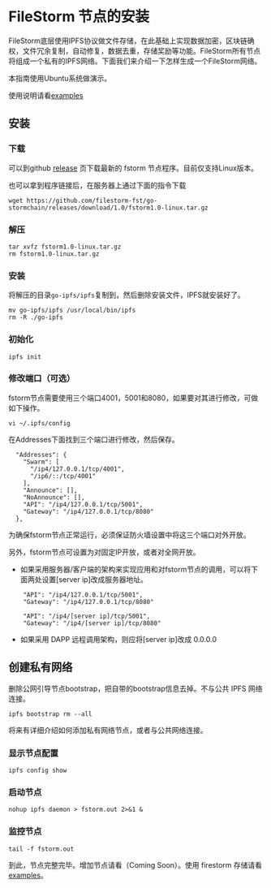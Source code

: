 # FileStorm 节点的安装

FileStorm底层使用IPFS协议做文件存储，在此基础上实现数据加密，区块链确权，文件冗余复制，自动修复，数据去重，存储奖励等功能。FileStorm所有节点将组成一个私有的IPFS网络。下面我们来介绍一下怎样生成一个FileStorm网络。

本指南使用Ubuntu系统做演示。

使用说明请看[examples](./examples/README.md)

## 安装

### 下载

可以到github [release](https://github.com/filestorm-fst/go-stormchain/releases/) 页下载最新的 fstorm 节点程序。目前仅支持Linux版本。

也可以拿到程序链接后，在服务器上通过下面的指令下载

``````
wget https://github.com/filestorm-fst/go-stormchain/releases/download/1.0/fstorm1.0-linux.tar.gz
``````

### 解压

``````
tar xvfz fstorm1.0-linux.tar.gz
rm fstorm1.0-linux.tar.gz
``````

### 安装

将解压的目录`go-ipfs/ipfs`复制到，然后删除安装文件，IPFS就安装好了。

```
mv go-ipfs/ipfs /usr/local/bin/ipfs
rm -R ./go-ipfs
```

### 初始化

```
ipfs init
```

### 修改端口（可选）

fstorm节点需要使用三个端口4001，5001和8080，如果要对其进行修改，可做如下操作。
```
vi ~/.ipfs/config
```
在Addresses下面找到三个端口进行修改，然后保存。
```
  "Addresses": {
    "Swarm": [
      "/ip4/127.0.0.1/tcp/4001",
      "/ip6/::/tcp/4001"
    ],
    "Announce": [],
    "NoAnnounce": [],
    "API": "/ip4/127.0.0.1/tcp/5001",
    "Gateway": "/ip4/127.0.0.1/tcp/8080"
  },
```

为确保fstorm节点正常运行，必须保证防火墙设置中将这三个端口对外开放。

另外，fstorm节点可设置为对固定IP开放，或者对全网开放。

* 如果采用服务器/客户端的架构来实现应用和对fstorm节点的调用，可以将下面两处设置[server ip]改成服务器地址。
```
    "API": "/ip4/127.0.0.1/tcp/5001",
    "Gateway": "/ip4/127.0.0.1/tcp/8080"
```
```    
    "API": "/ip4/[server ip]/tcp/5001",
    "Gateway": "/ip4/[server ip]/tcp/8080"    
```
* 如果采用 DAPP 远程调用架构，则应将[server ip]改成 0.0.0.0

## 创建私有网络

删除公网引导节点bootstrap，把自带的bootstrap信息去掉。不与公共 IPFS 网络连接。

``````
ipfs bootstrap rm --all
``````
将来有详细介绍如何添加私有网络节点，或者与公共网络连接。

### 显示节点配置

``````
ipfs config show
``````

### 启动节点

``````
nohup ipfs daemon > fstorm.out 2>&1 &
``````

### 监控节点

``````
tail -f fstorm.out
``````

到此，节点完整完毕。增加节点请看（Coming Soon）。使用 firestorm 存储请看[examples](./examples/README.md)。
